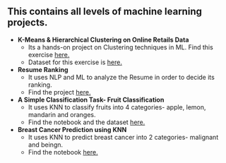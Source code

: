 ## This contains all levels of machine learning projects. <br/>
* <b>K-Means & Hierarchical Clustering on Online Retails Data</b>
    - Its a hands-on project on Clustering techniques in ML. Find this exercise [here.](https://github.com/swarnima26796/Data-Science-Portfolio/blob/master/Machine%20Learning%20Projects/K-Means%20%26%20Hierarchical%20Clustering%20on%20Online%20Retails%20Data.ipynb)
    - Dataset for this exercise is [here.](https://github.com/swarnima26796/Data-Science-Portfolio/blob/master/Machine%20Learning%20Projects/Online%20Retail.xlsx)
* <b>Resume Ranking</b>
    - It uses NLP and ML to analyze the Resume in order to decide its ranking.
    - Find the project [here.](https://github.com/swarnima26796/Data-Science-Portfolio/blob/master/Machine%20Learning%20Projects/Resume%20Ranking.ipynb)
* <b>A Simple Classification Task- Fruit Classification</b>
    - It uses KNN to classify fruits into 4 categories- apple, lemon, mandarin and oranges.
    - Find the notebook and the dataset [here.](https://github.com/swarnima26796/Data-Science-Portfolio/tree/master/Machine%20Learning%20Projects/Fruit%20Classification%20using%20KNN)
* <b>Breast Cancer Prediction using KNN</b>
    - It uses KNN to predict breast cancer into 2 categories- malignant and beingn.
    - Find the notebook [here.](https://github.com/swarnima26796/Data-Science-Portfolio/blob/master/Machine%20Learning%20Projects/Breast%20Cancer%20prediction.ipynb)

